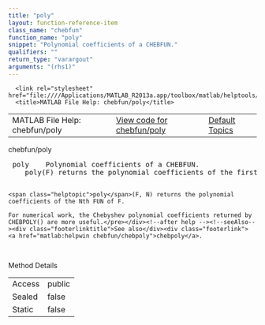 ```yaml
---
title: "poly"
layout: function-reference-item
class_name: "chebfun"
function_name: "poly"
snippet: "Polynomial coefficients of a CHEBFUN."
qualifiers: ""
return_type: "varargout"
arguments: "(rhs1)"
---
```


<html>
   <head>
      <meta http-equiv="Content-Type" content="text/html; charset=utf-8">
   
      <link rel="stylesheet" href="file:////Applications/MATLAB_R2013a.app/toolbox/matlab/helptools/private/helpwin.css">
      <title>MATLAB File Help: chebfun/poly</title>
   </head>
   <body>
      <!--Single-page help-->
      <table border="0" cellspacing="0" width="100%">
         <tr class="subheader">
            <td class="headertitle">MATLAB File Help: chebfun/poly</td>
            <td class="subheader-left"><a href="matlab:edit chebfun/poly">View code for chebfun/poly</a></td>
            <td class="subheader-right"><a href="matlab:helpwin">Default Topics</a></td>
         </tr>
      </table>
      <div class="title">chebfun/poly</div>
      <div class="helptext"><pre><!--helptext --> <span class="helptopic">poly</span>	 Polynomial coefficients of a CHEBFUN.
    <span class="helptopic">poly</span>(F) returns the polynomial coefficients of the first FUN of F.
 
    <span class="helptopic">poly</span>(F, N) returns the polynomial coefficients of the Nth FUN of F. 
 
    For numerical work, the Chebyshev polynomial coefficients returned by
    CHEBPOLY() are more useful.</pre></div><!--after help --><!--seeAlso--><div class="footerlinktitle">See also</div><div class="footerlink"> <a href="matlab:helpwin chebfun/chebpoly">chebpoly</a>.
</div>
      <!--Method-->
      <div class="sectiontitle">Method Details</div>
      <table class="class-details">
         <tr>
            <td class="class-detail-label">Access</td>
            <td>public</td>
         </tr>
         <tr>
            <td class="class-detail-label">Sealed</td>
            <td>false</td>
         </tr>
         <tr>
            <td class="class-detail-label">Static</td>
            <td>false</td>
         </tr>
      </table>
   </body>
</html>

